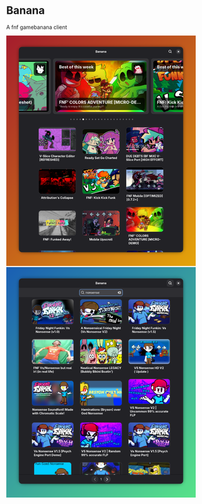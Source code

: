 # Banana
A fnf gamebanana client

![preview](./assets/preview1.png)
![search](./assets/preview2.png)